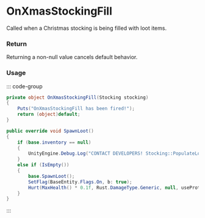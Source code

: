 # OnXmasStockingFill
<Badge type="info" text="Seasonal"/>[<Badge type="danger" text="Carbon Compatible"/>](https://github.com/CarbonCommunity/Carbon)[<Badge type="warning" text="Oxide Compatible"/>](https://github.com/OxideMod/Oxide.Rust)
Called when a Christmas stocking is being filled with loot items.

### Return
Returning a non-null value cancels default behavior.

### Usage
::: code-group
```csharp [Example]
private object OnXmasStockingFill(Stocking stocking)
{
	Puts("OnXmasStockingFill has been fired!");
	return (object)default;
}
```
```csharp [Source — Assembly-CSharp @ Stocking]
public override void SpawnLoot()
{
	if (base.inventory == null)
	{
		UnityEngine.Debug.Log("CONTACT DEVELOPERS! Stocking::PopulateLoot has null inventory!!! " + base.name);
	}
	else if (IsEmpty())
	{
		base.SpawnLoot();
		SetFlag(BaseEntity.Flags.On, b: true);
		Hurt(MaxHealth() * 0.1f, Rust.DamageType.Generic, null, useProtection: false);
	}
}

```
:::
